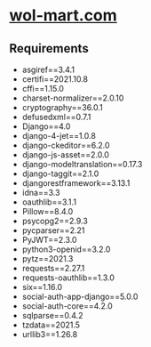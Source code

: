 # [wol-mart.com](http://wol-mart.com)

## Requirements

* asgiref==3.4.1
* certifi==2021.10.8
* cffi==1.15.0
* charset-normalizer==2.0.10
* cryptography==36.0.1
* defusedxml==0.7.1
* Django==4.0
* django-4-jet==1.0.8
* django-ckeditor==6.2.0
* django-js-asset==2.0.0
* django-modeltranslation==0.17.3
* django-taggit==2.1.0
* djangorestframework==3.13.1
* idna==3.3
* oauthlib==3.1.1
* Pillow==8.4.0
* psycopg2==2.9.3
* pycparser==2.21
* PyJWT==2.3.0
* python3-openid==3.2.0
* pytz==2021.3
* requests==2.27.1
* requests-oauthlib==1.3.0
* six==1.16.0
* social-auth-app-django==5.0.0
* social-auth-core==4.2.0
* sqlparse==0.4.2
* tzdata==2021.5
* urllib3==1.26.8
